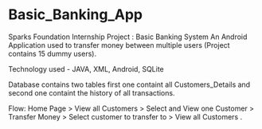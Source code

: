 # Basic_Banking_App


Sparks Foundation Internship Project : Basic Banking System
An Android Application used to transfer money between multiple users (Project contains 15 dummy users).

Technology used - JAVA, XML, Android, SQLite

Database contains two tables first one containt all Customers_Details and second one containt the history of all transactions.

Flow: Home Page > View all Customers > Select and View one Customer > Transfer Money > Select customer to transfer to > View all Customers .
